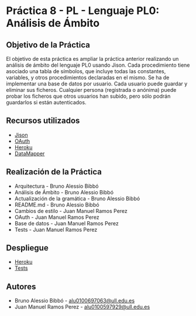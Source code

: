 # Práctica 8 - PL - Lenguaje PL0: Análisis de Ámbito

## Objetivo de la Práctica

El objetivo de esta práctica es ampliar la práctica anterior realizando un análisis de ámbito del lenguaje PL0 usando Jison.
Cada procedimiento tiene asociado una tabla de símbolos, que incluye todas las constantes, variables, y otros procedimientos declaradas en el mismo.
Se ha de implementar una base de datos por usuario. 
Cada usuario puede guardar y eliminar sus ficheros. 
Cualquier persona (registrada o anónima) puede probar los ficheros que otros usuarios han subido, pero sólo podrán guardarlos si están autenticados.

## Recursos utilizados

* [Jison][1]
* [OAuth][2]
* [Heroku][3]
* [DataMapper][4]

## Realización de la Práctica

* Arquitectura - Bruno Alessio Bibbó
* Análisis de Ámbito - Bruno Alessio Bibbó
* Actualización de la gramática - Bruno Alessio Bibbó
* README.md - Bruno Alessio Bibbó
* Cambios de estilo - Juan Manuel Ramos Perez
* OAuth - Juan Manuel Ramos Perez
* Base de datos - Juan Manuel Ramos Perez
* Tests - Juan Manuel Ramos Perez

## Despliegue

* [Heroku][5]
* [Tests][6]

## Autores

* Bruno Alessio Bibbó - alu0100697063@ull.edu.es
* Juan Manuel Ramos Perez - alu0100597929@ull.edu.es

[1]:http://zaach.github.io/jison/
[2]:http://oauth.net/
[3]:https://www.heroku.com/
[4]:http://datamapper.org/
[5]:http://prct8-ambito-pl0.herokuapp.com/
[6]:http://prct8-ambito-pl0.herokuapp.com/tests